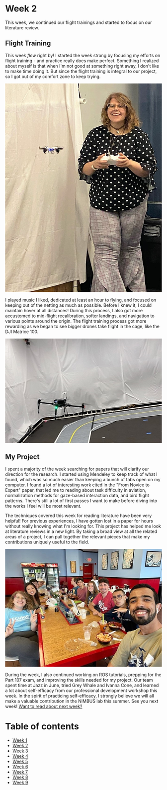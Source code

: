 # Week 2
This week, we continued our flight trainings and started to focus on our literature review.

## Flight Training

This week *flew* right by! I started the week strong by focusing my efforts on flight training - and practice really does make perfect. Something I realized about myself is that when I'm not good at something right away, I don't like to make time doing it. But since the flight training is integral to our project, so I got out of my comfort zone to keep trying. 

![I'm flying a drone!](HallasWK2-2.jpg)

I played music I liked, dedicated at least an hour to flying, and focused on keeping out of the netting as much as possible. Before I knew it, I could maintain hover at all distances! During this process, I also got more accustomed to mid-flight recalibration, softer landings, and navigation to various points around the origin. The flight training process got more rewarding as we began to see bigger drones take flight in the cage, like the DJI Matrice 100.

![This is the DJI Matrice 100!](HallasWK2-1.jpg)

## My Project

I spent a majority of the week searching for papers that will clarify our direction for the research. I started using Mendeley to keep track of what I found, which was so much easier than keeping a bunch of tabs open on my computer. I found a lot of interesting work cited in the "From Novice to Expert" paper, that led me to reading about task difficulty in aviation, normalization methods for gaze-based interaction data, and bird flight patterns. There's still a lot of first passes I want to make before diving into the works I feel will be most relevant. 

The techniques covered this week for reading literature have been very helpful! For previous experiences, I have gotten lost in a paper for hours without really knowing what I'm looking for. This project has helped me look at literature reviews in a new light. By taking a broad view at all the related areas of a project, I can pull together the relevant pieces that make my contributions uniquely useful to the field. 

![We had a lot of fun in downtown this week!](HallasWK2-3.jpg)

During the week, I also continued working on ROS tutorials, prepping for the Part 107 exam, and improving the skills needed for my project.  Our team spent time at Jazz in June, tried Grey Whale and Ivanna Cone, and learned a lot about self-efficacy from our professional development workshop this week. In the spirit of practicing self-efficacy, I strongly believe we will all make a valuable contribution in the NIMBUS lab this summer. See you next week! [Want to read about next week?](/3/HallasWK3.md)

# Table of contents
* [Week 1](/1/HallasWK1.md)
* [Week 2](/2/HallasWK2.md)
* [Week 3](/3/HallasWK3.md)
* [Week 4](/4/HallasWK4.md)
* [Week 5](/5/HallasWK5.md)
* [Week 6](/6/HallasWK6.md)
* [Week 7](/7/HallasWK7.md)
* [Week 8](/8/HallasWK8.md)
* [Week 9](/9/HallasWK9.md)